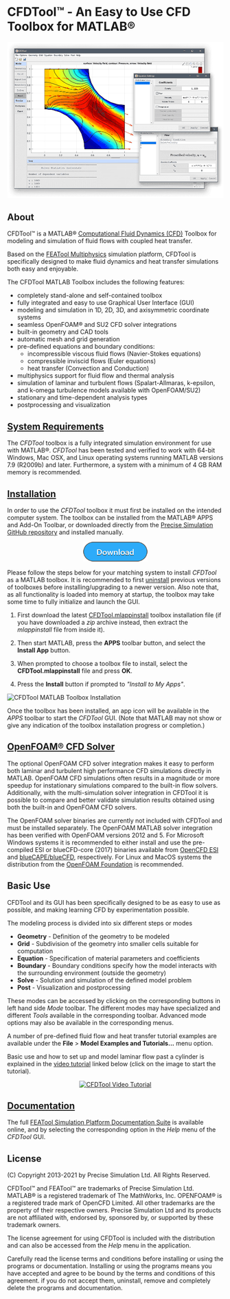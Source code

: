 CFDTool™ - An Easy to Use CFD Toolbox for MATLAB®
=================================================

![CFDTool Screenshot](https://raw.githubusercontent.com/precise-simulation/cfdtool/master/cfdtool-screenshot.png)

About
-----

CFDTool™ is a MATLAB® [Computational Fluid Dynamics (CFD)](https://en.wikipedia.org/wiki/Computational_fluid_dynamics)
Toolbox for modeling and simulation of fluid flows with coupled heat
transfer.

Based on the [FEATool Multiphysics](https://www.featool.com)
simulation platform, CFDTool is specifically designed to make fluid
dynamics and heat transfer simulations both easy and enjoyable.

The CFDTool MATLAB Toolbox includes the following features:

- completely stand-alone and self-contained toolbox
- fully integrated and easy to use Graphical User Interface (GUI)
- modeling and simulation in 1D, 2D, 3D, and axisymmetric coordinate systems
- seamless OpenFOAM® and SU2 CFD solver integrations
- built-in geometry and CAD tools
- automatic mesh and grid generation
- pre-defined equations and boundary conditions:
  + incompressible viscous fluid flows (Navier-Stokes equations)
  + compressible inviscid flows (Euler equations)
  + heat transfer (Convection and Conduction)
- multiphysics support for fluid flow and thermal analysis
- simulation of laminar and turbulent flows (Spalart-Allmaras,
  k-epsilon, and k-omega turbulence models available with OpenFOAM/SU2)
- stationary and time-dependent analysis types
- postprocessing and visualization


[System Requirements](https://www.featool.com/doc/quickstart.html#prereq)
-------------------

The _CFDTool_ toolbox is a fully integrated simulation environment for
use with MATLAB®. _CFDTool_ has been tested and verified to work with
64-bit Windows, Mac OSX, and Linux operating systems running MATLAB
versions 7.9 (R2009b) and later. Furthermore, a system with a minimum
of 4 GB RAM memory is recommended.


[Installation](https://www.featool.com/doc/quickstart.html#install)
------------

In order to use the _CFDTool_ toolbox it must first be installed on
the intended computer system. The toolbox can be installed from the
MATLAB® APPS and Add-On Toolbar, or downloaded directly from the
[Precise Simulation GitHub repository](https://github.com/precise-simulation/cfdtool/releases/latest)
and installed manually.

<p align="center">
  <a href="https://github.com/precise-simulation/cfdtool/raw/master/CFDTool.mlappinstall" target="_blank"><img src="https://raw.githubusercontent.com/precise-simulation/cfdtool/master/cfdtool-download.png" alt="CFDTool Download" style="max-width:50%"></a>
</p>

Please follow the steps below for your matching system to install
_CFDTool_ as a MATLAB toolbox. It is recommended to first [uninstall](https://www.featool.com/doc/quickstart.html#uninstall)
previous versions of toolboxes before installing/upgrading to a
newer version. Also note that, as all functionality is loaded into
memory at startup, the toolbox may take some time to fully initialize
and launch the GUI.

1) First download the latest [CFDTool.mlappinstall](https://github.com/precise-simulation/cfdtool/raw/master/CFDTool.mlappinstall)
   toolbox installation file (if you have downloaded a _zip_ archive
   instead, then extract the _mlappinstall_ file from inside it).

2) Then start MATLAB, press the **APPS** toolbar button,
   and select the **Install App** button.

3) When prompted to choose a toolbox file to install, select the
   **CFDTool.mlappinstall** file and press **OK**.

4) Press the **Install** button if prompted to _"Install to My Apps"_.

![CFDTool MATLAB Toolbox Installation](https://www.featool.com/doc/featool-multiphysics-toolbox-installation_50.jpg)

Once the toolbox has been installed, an app icon will be available in
the _APPS_ toolbar to start the _CFDTool_ GUI. (Note that MATLAB may
not show or give any indication of the toolbox installation progress
or completion.)


[OpenFOAM® CFD Solver](https://featool.com/doc/openfoam.html)
--------------------

The optional OpenFOAM CFD solver integration makes it easy to perform
both laminar and turbulent high performance CFD simulations directly
in MATLAB. OpenFOAM CFD simulations often results in a magnitude or
more speedup for instationary simulations compared to the built-in
flow solvers. Additionally, with the multi-simulation solver
integration in CFDTool it is possible to compare and better validate
simulation results obtained using both the built-in and OpenFOAM CFD
solvers.

The OpenFOAM solver binaries are currently not included with CFDTool
and must be installed separately. The OpenFOAM MATLAB solver
integration has been verified with OpenFOAM versions 2012 and 5.  For
Microsoft Windows systems it is recommended to either install and use
the pre-compiled ESI or blueCFD-core (2017) binaries available from
[OpenCFD ESI](https://openfoam.com/download/install-binary-windows-mingw.php)
and [blueCAPE/blueCFD](https://bluecfd.github.io/Core/Downloads),
respectively. For Linux and MacOS systems the distribution from the
[OpenFOAM Foundation](https://openfoam.org/download)
is recommended.


Basic Use
---------

CFDTool and its GUI has been specifically designed to be as easy to
use as possible, and making learning CFD by experimentation possible.

The modeling process is divided into six different steps or modes

- **Geometry** - Definition of the geometry to be modeled
- **Grid** - Subdivision of the geometry into smaller cells suitable
  for computation
- **Equation** - Specification of material parameters and coefficients
- **Boundary** - Boundary conditions specify how the model interacts
  with the surrounding environment (outside the geometry)
- **Solve** - Solution and simulation of the defined model problem
- **Post** - Visualization and postprocessing

These modes can be accessed by clicking on the corresponding buttons
in left hand side _Mode_ toolbar. The different modes may have
specialized and different _Tools_ available in the corresponding
toolbar. Advanced mode options may also be available in the
corresponding menus.

A number of pre-defined fluid flow and heat transfer tutorial examples
are available under the **File** > **Model Examples and Tutorials...**
menu option.

Basic use and how to set up and model laminar flow past a cylinder is
explained in the [video tutorial](https://youtu.be/gHGttc31xj0)
linked below (click on the image to start the tutorial).

<p align="center">
  <a href="https://www.youtube.com/watch?v=gHGttc31xj0" target="_blank"><img src="https://www.featool.com/images/300-featool-multiphysics-video-tutorial-play.jpg" alt="CFDTool Video Tutorial" style="max-width:100%"></a>
</p>


[Documentation](https://www.featool.com/doc)
-------------

The full [FEATool Simulation Platform Documentation Suite](https://www.featool.com/doc)
is available online, and by selecting the corresponding
option in the _Help_ menu of the _CFDTool_ GUI.


License
-------

(C) Copyright 2013-2021 by Precise Simulation Ltd.
All Rights Reserved.

CFDTool™ and FEATool™ are trademarks of Precise Simulation
Ltd. MATLAB® is a registered trademark of The MathWorks, Inc.
OPENFOAM® is a registered trade mark of OpenCFD Limited. All other
trademarks are the property of their respective owners. Precise
Simulation Ltd and its products are not affiliated with, endorsed by,
sponsored by, or supported by these trademark owners.

The license agreement for using CFDTool is included with the
distribution and can also be accessed from the _Help_ menu in the
application.

Carefully read the license terms and conditions before installing or
using the programs or documentation. Installing or using the programs
means you have accepted and agree to be bound by the terms and
conditions of this agreement. if you do not accept them, uninstall,
remove and completely delete the programs and documentation.
